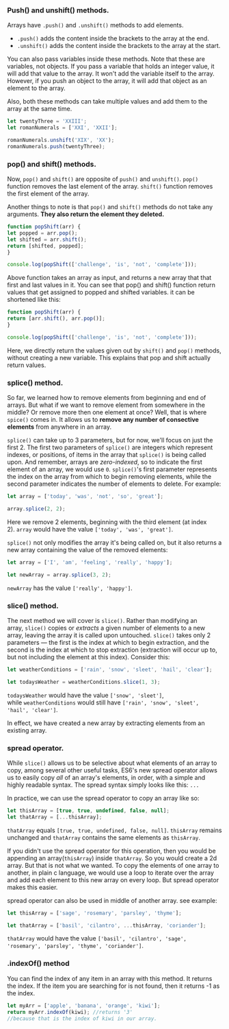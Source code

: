 ### Push() and unshift() methods.
Arrays have `.push()` and `.unshift()` methods to add elements.

- `.push()` adds the content inside the brackets to the array at the end.
- `.unshift()` adds the content inside the brackets to the array at the start.

You can also pass variables inside these methods. Note that these are variables, not objects. If you pass a variable that holds an integer value, it will add that value to the array. It won't add the variable itself to the array. However, if you push an object to the array, it will add that object as an element to the array.

Also, both these methods can take multiple values and add them to the array at the same time. 

```js
let twentyThree = 'XXIII';
let romanNumerals = ['XXI', 'XXII'];

romanNumerals.unshift('XIX', 'XX');
romanNumerals.push(twentyThree);

```
### pop() and shift() methods.
Now, `pop()` and `shift()` are opposite of `push()` and `unshift()`. `pop()` function removes the last element of the array. 
`shift()` function removes the first element of the array. 

Another things to note is that `pop()` and `shift()` methods do not take any arguments. **They also return the element they deleted.**
```js
function popShift(arr) {
let popped = arr.pop();
let shifted = arr.shift();
return [shifted, popped];
}

console.log(popShift(['challenge', 'is', 'not', 'complete']));
```
Above function takes an array as input, and returns a new array that that first and last values in it. You can see that pop() and shift() function return values that get assigned to popped and shifted variables. 
it can be shortened like this:
```js
function popShift(arr) {
return [arr.shift(), arr.pop()];
}

console.log(popShift(['challenge', 'is', 'not', 'complete']));
```
Here, we directly return the values given out by `shift()` and `pop()` methods, without creating a new variable. This explains that pop and shift actually return values. 

### splice() method.
So far, we learned how to remove elements from beginning and end of arrays. But what if we want to remove element from somewhere in the middle? Or remove more then one element at once? 
Well, that is where `spice()` comes in. It allows us to **remove any number of consective elements** from anywhere in an array. 

`splice()` can take up to 3 parameters, but for now, we'll focus on just the first 2. The first two parameters of `splice()` are integers which represent indexes, or positions, of items in the array that `splice()` is being called upon. And remember, arrays are _zero-indexed_, so to indicate the first element of an array, we would use `0`. `splice()`'s first parameter represents the index on the array from which to begin removing elements, while the second parameter indicates the number of elements to delete. For example:

```js
let array = ['today', 'was', 'not', 'so', 'great'];

array.splice(2, 2);
```

Here we remove 2 elements, beginning with the third element (at index 2). `array` would have the value `['today', 'was', 'great']`.

`splice()` not only modifies the array it's being called on, but it also returns a new array containing the value of the removed elements:

```js
let array = ['I', 'am', 'feeling', 'really', 'happy'];

let newArray = array.splice(3, 2);
```

`newArray` has the value `['really', 'happy']`.
### slice() method.
The next method we will cover is `slice()`. Rather than modifying an array, `slice()` copies or _extracts_ a given number of elements to a new array, leaving the array it is called upon untouched. `slice()` takes only 2 parameters — the first is the index at which to begin extraction, and the second is the index at which to stop extraction (extraction will occur up to, but not including the element at this index). Consider this:

```js
let weatherConditions = ['rain', 'snow', 'sleet', 'hail', 'clear'];

let todaysWeather = weatherConditions.slice(1, 3);
```

`todaysWeather` would have the value `['snow', 'sleet']`, while `weatherConditions` would still have `['rain', 'snow', 'sleet', 'hail', 'clear']`.

In effect, we have created a new array by extracting elements from an existing array.
### spread operator.
While `slice()` allows us to be selective about what elements of an array to copy, among several other useful tasks, ES6's new spread operator allows us to easily copy _all_ of an array's elements, in order, with a simple and highly readable syntax. The spread syntax simply looks like this: `...`

In practice, we can use the spread operator to copy an array like so:

```js
let thisArray = [true, true, undefined, false, null];
let thatArray = [...thisArray];
```

`thatArray` equals `[true, true, undefined, false, null]`. `thisArray` remains unchanged and `thatArray` contains the same elements as `thisArray`.

If you didn't use the spread operator for this operation, then you would be appending an array(`thisArray`) inside `thatArray`. So you would create a 2d array. But that is not what we wanted. To copy the elements of one array to another, in plain c language, we would use a loop to iterate over the array and add each element to this new array on every loop. But spread operator makes this easier. 

spread operator can also be used in middle of another array. see example:
```js
let thisArray = ['sage', 'rosemary', 'parsley', 'thyme'];

let thatArray = ['basil', 'cilantro', ...thisArray, 'coriander'];
```
`thatArray` would have the value `['basil', 'cilantro', 'sage', 'rosemary', 'parsley', 'thyme', 'coriander']`.

### .indexOf() method
You can find the index of any item in an array with this method. It returns the index. If the item you are searching for is not found, then it returns -1 as the index. 
```js
let myArr = ['apple', 'banana', 'orange', 'kiwi'];
return myArr.indexOf(kiwi); //returns '3' 
//because that is the index of kiwi in our array. 
```


